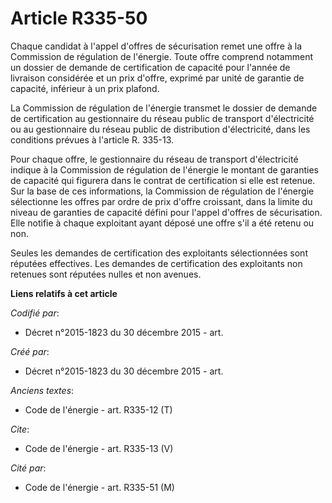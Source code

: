 # Article R335-50

Chaque candidat à l'appel d'offres de sécurisation remet une offre à la Commission de régulation de l'énergie. Toute offre
comprend notamment un dossier de demande de certification de capacité pour l'année de livraison considérée et un prix
d'offre, exprimé par unité de garantie de capacité, inférieur à un prix plafond. 

La Commission de régulation de l'énergie transmet le dossier de demande de certification au gestionnaire du réseau public de
transport d'électricité ou au gestionnaire du réseau public de distribution d'électricité, dans les conditions prévues à
l'article R. 335-13. 

Pour chaque offre, le gestionnaire du réseau de transport d'électricité indique à la Commission de régulation de l'énergie le
montant de garanties de capacité qui figurera dans le contrat de certification si elle est retenue. Sur la base de ces
informations, la Commission de régulation de l'énergie sélectionne les offres par ordre de prix d'offre croissant, dans la
limite du niveau de garanties de capacité défini pour l'appel d'offres de sécurisation. Elle notifie à chaque exploitant
ayant déposé une offre s'il a été retenu ou non. 

Seules les demandes de certification des exploitants sélectionnées sont réputées effectives. Les demandes de certification
des exploitants non retenues sont réputées nulles et non avenues.

**Liens relatifs à cet article**

_Codifié par_:

  - Décret n°2015-1823 du 30 décembre 2015 - art.

_Créé par_:

  - Décret n°2015-1823 du 30 décembre 2015 - art.

_Anciens textes_:

  - Code de l'énergie - art. R335-12 (T)

_Cite_:

  - Code de l'énergie - art. R335-13 (V)

_Cité par_:

  - Code de l'énergie - art. R335-51 (M)
